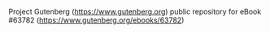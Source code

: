 Project Gutenberg (https://www.gutenberg.org) public repository for eBook #63782 (https://www.gutenberg.org/ebooks/63782)
